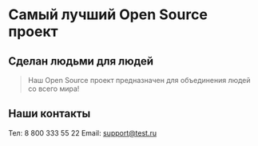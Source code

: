 # Самый лучший Open Source проект

## Сделан людьми для людей

> Наш Open Source проект предназначен для объединения людей со всего мира!

## Наши контакты

  Тел: 8 800 333 55 22
  Email: support@test.ru
